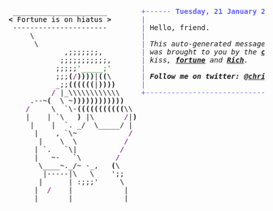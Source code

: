 <pre style="font-family:Menlo,'DejaVu Sans Mono',consolas,'Courier New',monospace"> ______________________        <span style="color: #5f5fff; text-decoration-color: #5f5fff">+------ </span><span style="color: #5f5fff; text-decoration-color: #5f5fff; font-weight: bold">Tuesday, 21 January 2025</span><span style="color: #5f5fff; text-decoration-color: #5f5fff"> ------+</span> <a href="https://www.informatik.uni-leipzig.de/~akiki/">Christopher Akiki</a>                
<span style="font-weight: bold">&lt;</span><span style="color: #000000; text-decoration-color: #000000"> Fortune is on hiatus </span><span style="font-weight: bold">&gt;</span>       <span style="color: #5f5fff; text-decoration-color: #5f5fff">|</span>                                      <span style="color: #5f5fff; text-decoration-color: #5f5fff">|</span> ┣━━ Interests                    
 ----------------------        <span style="color: #5f5fff; text-decoration-color: #5f5fff">|</span> Hello, friend.                       <span style="color: #5f5fff; text-decoration-color: #5f5fff">|</span> ┃   ┣━━ My cat                   
     \                         <span style="color: #5f5fff; text-decoration-color: #5f5fff">|</span>                                      <span style="color: #5f5fff; text-decoration-color: #5f5fff">|</span> ┃   ┣━━ Representation Learning  
      \                        <span style="color: #5f5fff; text-decoration-color: #5f5fff">|</span> <span style="font-style: italic">This auto-generated message panel </span>   <span style="color: #5f5fff; text-decoration-color: #5f5fff">|</span> ┃   ┣━━ Language Generation      
             ,;;;;;;;,         <span style="color: #5f5fff; text-decoration-color: #5f5fff">|</span> <span style="font-style: italic">was brought to you by the </span><span style="font-weight: bold; font-style: italic"><a href="https://en.wikipedia.org/wiki/Cowsay">cowsay</a></span><span style="font-style: italic"> </span>    <span style="color: #5f5fff; text-decoration-color: #5f5fff">|</span> ┃   ┣━━ Text Mining              
            ;;;;;;;;;;;,       <span style="color: #5f5fff; text-decoration-color: #5f5fff">|</span> <span style="font-style: italic">kiss, </span><span style="font-weight: bold; font-style: italic"><a href="https://en.wikipedia.org/wiki/Fortune_(Unix)">fortune</a></span><span style="font-style: italic"> and </span><span style="font-weight: bold; font-style: italic"><a href="https://github.com/willmcgugan/rich">Rich</a></span><span style="font-style: italic">. </span>             <span style="color: #5f5fff; text-decoration-color: #5f5fff">|</span> ┃   ┣━━ Dataset Creation         
           ;;;;;<span style="color: #008000; text-decoration-color: #008000">&#x27;_____;&#x27;</span>       <span style="color: #5f5fff; text-decoration-color: #5f5fff">|</span>                                      <span style="color: #5f5fff; text-decoration-color: #5f5fff">|</span> ┃   ┗━━ TODO                     
           ;;;<span style="font-weight: bold">(</span><span style="color: #800080; text-decoration-color: #800080">/</span><span style="font-weight: bold">))))</span>|<span style="font-weight: bold">((</span>\       <span style="color: #5f5fff; text-decoration-color: #5f5fff">|</span> <span style="font-weight: bold; font-style: italic">Follow me on twitter: </span><span style="font-weight: bold; font-style: italic"><a href="https://twitter.com/christopher">@christopher</a></span>   <span style="color: #5f5fff; text-decoration-color: #5f5fff">|</span> ┣━━ Past Lives                   
           _;;<span style="font-weight: bold">((((((</span>|<span style="font-weight: bold">))))</span>      <span style="color: #5f5fff; text-decoration-color: #5f5fff">|</span>                                      <span style="color: #5f5fff; text-decoration-color: #5f5fff">|</span> ┃   ┣━━ Sociocultural antropology
          <span style="color: #800080; text-decoration-color: #800080">/</span> |_\\\\\\\\\\\\     <span style="color: #5f5fff; text-decoration-color: #5f5fff">+--------------------------------------+</span> ┃   ┗━━ Network Engineering      
     .--~<span style="font-weight: bold">(</span>  \ ~<span style="font-weight: bold">))))))))))))</span>                                             ┣━━ Current Location             
    <span style="color: #800080; text-decoration-color: #800080">/</span>     \  `\-<span style="font-weight: bold">(((((((((((</span>\\                                           ┃   ┗━━ Leipzig, Germany         
    |    | `\   <span style="font-weight: bold">)</span> |\       <span style="color: #800080; text-decoration-color: #800080">/</span>|<span style="font-weight: bold">)</span>                                          ┗━━ Previous Locations           
     |    |  `. _/  \_____/ |                                               ┣━━ Durham, England          
      |    , `\~            <span style="color: #800080; text-decoration-color: #800080">/</span>                                               ┗━━ Zouk Mikael, Lebanon     
       |    \  \           <span style="color: #800080; text-decoration-color: #800080">/</span>                                                                             
      | `.   `\|          <span style="color: #800080; text-decoration-color: #800080">/</span>                                                                              
      |   ~-   `\        <span style="color: #800080; text-decoration-color: #800080">/</span>                                                                               
       \____~._/~ -_,   <span style="font-weight: bold">(</span>\                                                                               
        |-----|\   \    &#x27;;;                                                                              
       |      | :;;;&#x27;     \                                                                              
      |  <span style="color: #800080; text-decoration-color: #800080">/</span>    |            |                                                                             
      |       |            |                                                                             
                                                                                                         
</pre>
